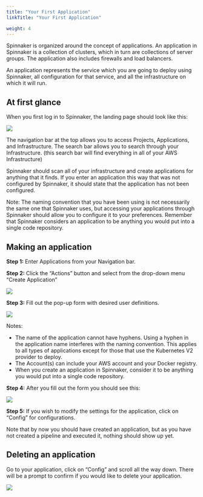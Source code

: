```yaml
---
title: "Your First Application"
linkTitle: "Your First Application"

weight: 4
---
```


Spinnaker is organized around the concept of applications. An application in Spinnaker is a collection of clusters, which in turn are collections of server groups. The application also includes firewalls and load balancers.

An application represents the service which you are going to deploy using Spinnaker, all configuration for that service, and all the infrastructure on which it will run.

## At first glance

When you first log in to Spinnaker, the landing page should look like this:

![](/images/Image-2017-03-24-at-3.15.34-PM.png)

The navigation bar at the top allows you to access Projects, Applications, and Infrastructure.
The search bar allows you to search through your Infrastructure.
(this search bar will find everything in all of your AWS Infrastructure)

Spinnaker should scan all of your infrastructure and create applications for anything that it finds.
If you enter an application this way that was not configured by Spinnaker, it should state that the application has not been configured.

Note: The naming convention that you have been using is not necessarily the same one that Spinnaker uses, but accessing your applications through Spinnaker should allow you to configure it to your preferences.
Remember that Spinnaker considers an application to be anything you would put into a single code repository.


## Making an application

**Step 1:** Enter Applications from your Navigation bar.

**Step 2:** Click the “Actions” button and select from the drop-down menu “Create Application”

![](/images/Image-2017-03-24-at-3.20.41-PM.png)

**Step 3:** Fill out the pop-up form with desired user definitions.

![](/images/Image-2017-03-24-at-3.22.30-PM.png)

Notes:
-  The name of the application cannot have hyphens. Using a hyphen in the application name interferes with the naming convention. This applies to all types of applications except for those that use the Kubernetes V2 provider to deploy.
- The Account(s) can include your AWS account and your Docker registry.
- When you create an application in Spinnaker, consider it to be anything you would put into a single code repository.

**Step 4:** After you fill out the form you should see this:

![](/images/Image-2017-03-24-at-3.26.40-PM.png)

**Step 5:** If you wish to modify the settings for the application, click on “Config” for configurations.

Note that by now you should have created an application, but as you have not created a pipeline and executed it, nothing should show up yet.


## Deleting an application

Go to your application, click on “Config” and scroll all the way down. There will be a prompt to confirm if you would like to delete your application.

![](/images/Image-2017-03-24-at-3.28.14-PM.png)
